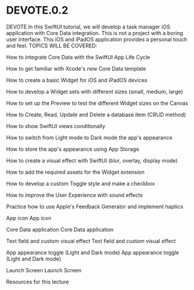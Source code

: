 # DEVOTE.0.2
DEVOTE  In this SwiftUI tutorial, we will develop a task manager iOS application with Core Data integration. This is not a project with a boring user interface. This iOS and iPadOS application provides a personal touch and feel.
TOPICS WILL BE COVERED:

How to integrate Core Data with the SwiftUI App Life Cycle

How to get familiar with Xcode's new Core Data template

How to create a basic Widget for iOS and iPadOS devices

How to develop a Widget sets with different sizes (small, medium, large)

How to set up the Preview to test the different Widget sizes on the Canvas

How to Create, Read, Update and Delete a database item (CRUD method)

How to show SwiftUI views conditionally

How to switch from Light mode to Dark mode the app's appearance

How to store the app's appearance using App Storage

How to create a visual effect with SwiftUI (blur, overlay, display mode)

How to add the required assets for the Widget extension

How to develop a custom Toggle style and make a checkbox

How to improve the User Experience with sound effects

Practice how to use Apple's Feedback Generator and implement haptics

App icon
App icon

Core Data application
Core Data application



Text field and custom visual effect
Text field and custom visual effect

App appearance toggle (Light and Dark mode)
App appearance toggle (Light and Dark mode)

Launch Screen
Launch Screen

Resources for this lecture
